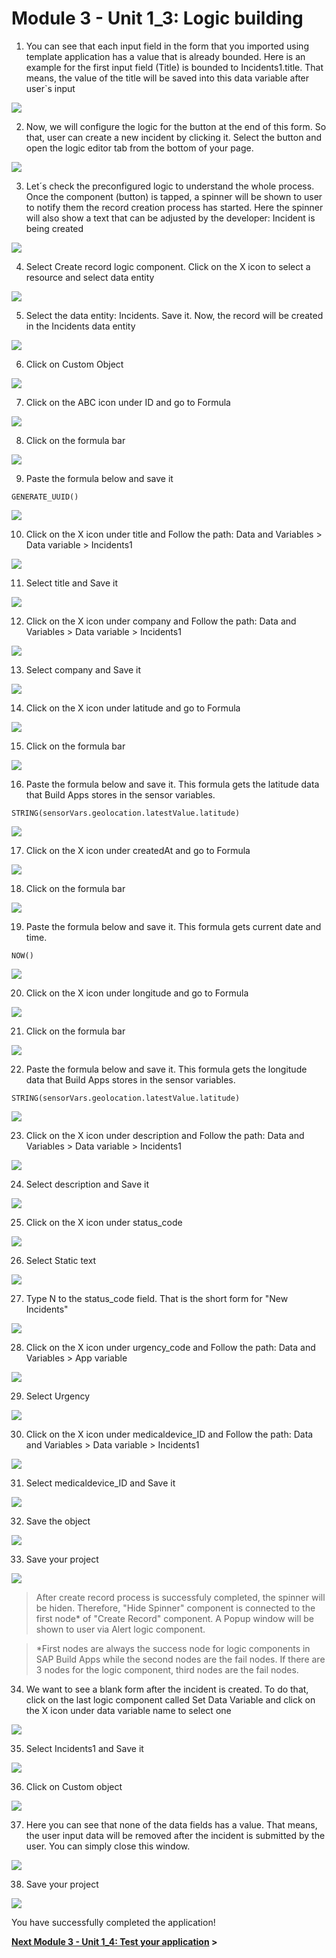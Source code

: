 # Module 3 - Unit 1_3: Logic building 

1. You can see that each input field in the form that you imported using template application has a value that is already bounded. Here is an example for the first input field (Title) is bounded to Incidents1.title. That means, the value of the title will be saved into this data variable after user`s input

![](../screenshots/Picture26.png)

2. Now, we will configure the logic for the button at the end of this form. So that, user can create a new incident by clicking it. Select the button and open the logic editor tab from the bottom of your page.

![](../screenshots/Picture27.png)

3. Let´s check the preconfigured logic to understand the whole process. Once the component (button) is tapped, a spinner will be shown to user to notify them the record creation process has started. Here the spinner will also show a text that can be adjusted by the developer: Incident is being created

![](../screenshots/Picture28.png)

4. Select Create record logic component. Click on the X icon to select a resource and select data entity

![](../screenshots/Picture29.png)

5. Select the data entity: Incidents. Save it. Now, the record will be created in the Incidents data entity

![](../screenshots/Picture30.png)

6. Click on Custom Object

![](../screenshots/Picture31.png)

7. Click on the ABC icon under ID and go to Formula

![](../screenshots/Picture32.png)

8. Click on the formula bar

![](../screenshots/Picture33.png)

9. Paste the formula below and save it

~~~
GENERATE_UUID()
~~~

![](../screenshots/Picture34.png)

10. Click on the X icon under title and Follow the path: Data and Variables > Data variable > Incidents1

![](../screenshots/Picture35.png)

11. Select title and Save it

![](../screenshots/Picture36.png)

12. Click on the X icon under company and Follow the path: Data and Variables > Data variable > Incidents1

![](../screenshots/Picture37.png)

13. Select company and Save it

![](../screenshots/Picture38.png)

14. Click on the X icon under latitude and go to Formula

![](../screenshots/Picture39.png)

15. Click on the formula bar

![](../screenshots/Picture40.png)

16. Paste the formula below and save it. This formula gets the latitude data that Build Apps stores in the sensor variables.

~~~
STRING(sensorVars.geolocation.latestValue.latitude)
~~~

![](../screenshots/Picture41.png)

17. Click on the X icon under createdAt and go to Formula

![](../screenshots/Picture42.png)

18. Click on the formula bar

![](../screenshots/Picture43.png)

19. Paste the formula below and save it. This formula gets current date and time.

~~~
NOW()
~~~

![](../screenshots/Picture44.png)

20. Click on the X icon under longitude and go to Formula

![](../screenshots/Picture45.png)

21. Click on the formula bar

![](../screenshots/Picture46.png)

22. Paste the formula below and save it. This formula gets the longitude data that Build Apps stores in the sensor variables.

~~~
STRING(sensorVars.geolocation.latestValue.latitude)
~~~

![](../screenshots/Picture47.png)

23. Click on the X icon under description and Follow the path: Data and Variables > Data variable > Incidents1 

![](../screenshots/Picture48.png)

24. Select description and Save it

![](../screenshots/Picture49.png)

25. Click on the X icon under status_code

![](../screenshots/Picture50.png)

26. Select Static text

![](../screenshots/Picture51.png)

27. Type N to the status_code field. That is the short form for "New Incidents"

![](../screenshots/Picture52.png)

28. Click on the X icon under urgency_code and Follow the path: Data and Variables > App variable 

![](../screenshots/Picture53.png)

29. Select Urgency

![](../screenshots/Picture54.png)

30. Click on the X icon under medicaldevice_ID and Follow the path: Data and Variables > Data variable > Incidents1 

![](../screenshots/Picture55.png)

31. Select medicaldevice_ID and Save it

![](../screenshots/Picture56.png)

32. Save the object

![](../screenshots/Picture57.png)

33. Save your project

![](../screenshots/Picture58.png)

> After create record process is successfuly completed, the spinner will be hiden. Therefore, "Hide Spinner" component is connected to the first node* of "Create Record" component. A Popup window will be shown to user via Alert logic component.

> *First nodes are always the success node for logic components in SAP Build Apps while the second nodes are the fail nodes. If there are 3 nodes for the logic component, third nodes are the fail nodes.

34.  We want to see a blank form after the incident is created. To do that, click on the last logic component called Set Data Variable and click on the X icon under data variable name to select one 

![](../screenshots/Picture59.png)

35. Select Incidents1 and Save it

![](../screenshots/Picture60.png)

36. Click on Custom object

![](../screenshots/Picture61.png)

37. Here you can see that none of the data fields has a value. That means, the user input data will be removed after the incident is submitted by the user. You can simply close this window.

![](../screenshots/Picture62.png)

38. Save your project 

![](../screenshots/Picture63.png)


You have successfully completed the application! 

**[Next Module 3 - Unit 1_4: Test your application](../4_Test%20your%20application/Readme.md) >**


